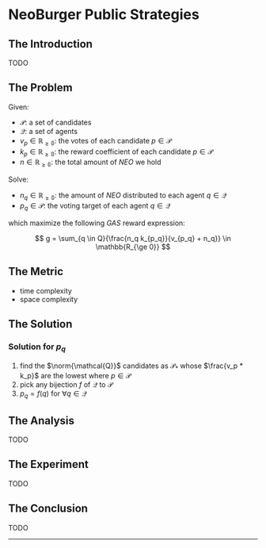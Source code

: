 # NeoBurger Public Strategies

## The Introduction

TODO

## The Problem

Given:

- $\mathcal{P}$: a set of candidates
- $\mathcal{Q}$: a set of agents
- $v_p \in \mathbb{R_{\ge 0}}$: the votes of each candidate $p \in \mathcal{P}$
- $k_p \in \mathbb{R_{\ge 0}}$: the reward coefficient of each candidate $p \in \mathcal{P}$
- $n \in \mathbb{R_{\ge 0}}$: the total amount of *NEO* we hold

Solve:

- $n_q \in \mathbb{R_{\ge 0}}$: the amount of *NEO* distributed to each agent $q \in \mathcal{Q}$
- $p_q \in \mathcal{P}$: the voting target of each agent $q \in \mathcal{Q}$

which maximize the following *GAS* reward expression:

$$
g = \sum_{q \in Q}{\frac{n_q k_{p_q}}{v_{p_q} + n_q}} \in \mathbb{R_{\ge 0}}
$$

## The Metric

- time complexity
- space complexity

## The Solution

### Solution for $p_q$

1. find the $\norm{\mathcal{Q}}$ candidates as $\mathcal{P}_*$ whose $\frac{v_p * k_p}$ are the lowest where $p \in \mathcal{P}$
2. pick any bijection $f$ of $\mathcal{Q}$ to $\mathcal{P}$
3. $p_q = f(q)$ for $\forall q \in \mathcal{Q}$

## The Analysis

TODO

## The Experiment

TODO

## The Conclusion

TODO

---

<script>MathJax = {tex: {inlineMath: [['$', '$'], ['\\(', '\\)']]}};</script>
<script id="MathJax-script" async src="https://cdn.jsdelivr.net/npm/mathjax@3/es5/tex-chtml.js"></script>
